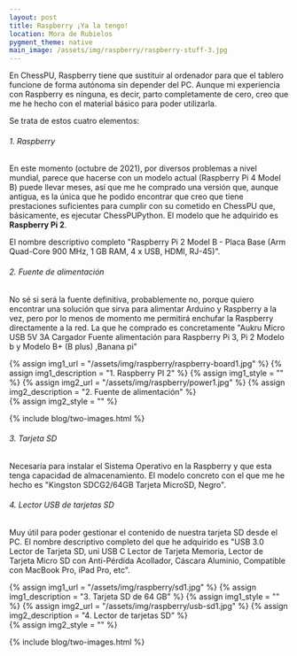 ```yaml
---
layout: post
title: Raspberry ¡Ya la tengo!
location: Mora de Rubielos
pygment_theme: native
main_image: /assets/img/raspberry/raspberry-stuff-3.jpg
---
```

En ChessPU, Raspberry tiene que sustituir al ordenador para que el tablero funcione de forma autónoma sin depender del PC. Aunque mi experiencia con Raspberry es ninguna, es decir, parto completamente de cero, creo que me he hecho con el material básico para poder utilizarla. 

Se trata de estos cuatro elementos:

###### 1. Raspberry
En este momento (octubre de 2021), por diversos problemas a nivel mundial, parece que hacerse con un modelo actual (Raspberry Pi 4 Model B) puede llevar meses, así que me he comprado una versión que, aunque antigua, es la única que he podido encontrar que creo que tiene prestaciones suficientes para cumplir con su cometido en ChessPU que, básicamente, es ejecutar ChessPUPython. El modelo que he adquirido es **Raspberry Pi 2**.

El nombre descriptivo completo "Raspberry Pi 2 Model B - Placa Base (Arm Quad-Core 900 MHz, 1 GB RAM, 4 x USB, HDMI, RJ-45)".

###### 2. Fuente de alimentación
No sé si será la fuente definitiva, probablemente no, porque quiero encontrar una solución que sirva para alimentar Arduino y Raspberry a la vez, pero por lo menos de momento me permitirá enchufar la Raspberry directamente a la red. La que he comprado es concretamente "Aukru Micro USB 5V 3A Cargador Fuente alimentación para Raspberry Pi 3, Pi 2 Modelo b y Modelo B+ (B plus) ,Banana pi"

{% assign img1_url = "/assets/img/raspberry/raspberry-board1.jpg" %}
{% assign img1_description = "1. Raspberry PI 2" %}
{% assign img1_style = "" %}
{% assign img2_url = "/assets/img/raspberry/power1.jpg" %}
{% assign img2_description = "2. Fuente de alimentación" %}    
{% assign img2_style = "" %}    

{% include blog/two-images.html %}

###### 3. Tarjeta SD
Necesaria para instalar el Sistema Operativo en la Raspberry y que esta tenga capacidad de almacenamiento. El modelo concreto con el que me he hecho es "Kingston SDCG2/64GB Tarjeta MicroSD, Negro".

###### 4. Lector USB de tarjetas SD
Muy útil para poder gestionar el contenido de nuestra tarjeta SD desde el PC. El nombre descriptivo completo del que he adquirido es "USB 3.0 Lector de Tarjeta SD, uni USB C Lector de Tarjeta Memoria, Lector de Tarjeta Micro SD con Anti-Pérdida Acollador, Cáscara Aluminio, Compatible con MacBook Pro, iPad Pro, etc".

{% assign img1_url = "/assets/img/raspberry/sd1.jpg" %}
{% assign img1_description = "3. Tarjeta SD de 64 GB" %}
{% assign img1_style = "" %}
{% assign img2_url = "/assets/img/raspberry/usb-sd1.jpg" %}
{% assign img2_description = "4. Lector de tarjetas SD" %}    
{% assign img2_style = "" %}    

{% include blog/two-images.html %}